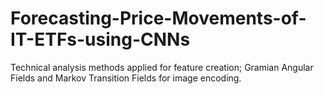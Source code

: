 # Forecasting-Price-Movements-of-IT-ETFs-using-CNNs
Technical analysis methods applied for feature creation; Gramian Angular Fields and Markov Transition Fields for image encoding. 

